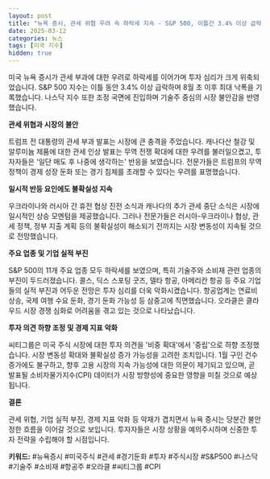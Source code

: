 ```yaml
---
layout: post
title: "뉴욕 증시, 관세 위협 우려 속 하락세 지속 - S&P 500, 이틀간 3.4% 이상 급락"
date: 2025-03-12
categories: 뉴스
tags: [미국 지수]
hidden: true
---
```


미국 뉴욕 증시가 관세 부과에 대한 우려로 하락세를 이어가며 투자 심리가 크게 위축되었습니다. S&P 500 지수는 이틀 동안 3.4% 이상 급락하며 8월 초 이후 최대 낙폭을 기록했습니다. 나스닥 지수 또한 조정 국면에 진입하며 기술주 중심의 시장 불안감을 반영했습니다.

**관세 위협과 시장의 불안**

트럼프 전 대통령의 관세 부과 발표는 시장에 큰 충격을 주었습니다. 캐나다산 철강 및 알루미늄 제품에 대한 관세 인상 발표는 무역 전쟁 확대에 대한 우려를 불러일으켰고, 투자자들은 '일단 매도 후 나중에 생각하는' 반응을 보였습니다.  전문가들은 트럼프의 무역 정책이 경제 성장 둔화 또는 경기 침체를 초래할 수 있다는 우려를 표명했습니다.

**일시적 반등 요인에도 불확실성 지속**

우크라이나와 러시아 간 휴전 협상 진전 소식과 캐나다의 추가 관세 중단 소식은 시장에 일시적인 상승 모멘텀을 제공했습니다. 그러나 전문가들은 러시아-우크라이나 협상, 관세 정책, 정부 지출 계획 등의 불확실성이 해소되기 전까지는 시장 변동성이 지속될 것으로 전망했습니다.

**주요 업종 및 기업 실적 부진**

S&P 500의 11개 주요 업종 모두 하락세를 보였으며, 특히 기술주와 소비재 관련 업종의 부진이 두드러졌습니다. 콜스, 딕스 스포팅 굿즈, 델타 항공, 아메리칸 항공 등 주요 기업들의 실적 부진과 어두운 전망은 투자 심리를 더욱 악화시켰습니다. 항공업계는 연료비 상승, 국제 여행 수요 둔화, 경기 둔화 가능성 등 삼중고에 직면했습니다. 오라클은 클라우드 시장 경쟁 심화로 어려움을 겪고 있는 것으로 나타났습니다.

**투자 의견 하향 조정 및 경제 지표 악화**

씨티그룹은 미국 주식 시장에 대한 투자 의견을 '비중 확대'에서 '중립'으로 하향 조정했습니다. 시장 변동성 확대와 불확실성 증가 가능성을 고려한 조치입니다.  1월 구인 건수 증가에도 불구하고, 향후 고용 시장의 지속 가능성에 대한 의문이 제기되고 있으며, 곧 발표될 소비자물가지수(CPI) 데이터가 시장 방향성에 중요한 영향을 미칠 것으로 예상됩니다.

**결론**

관세 위협, 기업 실적 부진, 경제 지표 악화 등 악재가 겹치면서 뉴욕 증시는 당분간 불안정한 흐름을 이어갈 것으로 보입니다. 투자자들은 시장 상황을 예의주시하며 신중한 투자 전략을 수립해야 할 시점입니다.


**키워드:** #뉴욕증시 #미국주식 #관세 #경기둔화 #투자 #주식시장 #S&P500 #나스닥 #기술주 #소비재 #항공주 #오라클 #씨티그룹 #CPI
